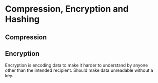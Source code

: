 # Compression, Encryption and Hashing

## Compression

## Encryption
Encryption is encoding data to make it harder to understand by anyone other than the intended recipient. Should make data unreadable without a key.
